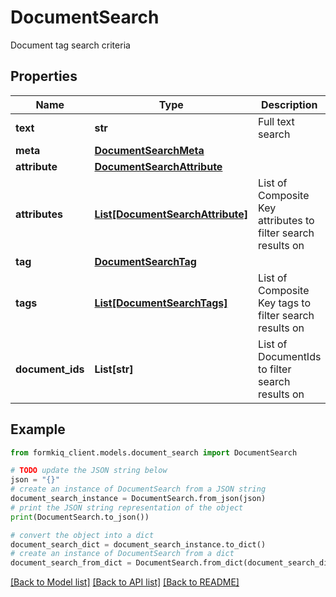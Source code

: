 # DocumentSearch

Document tag search criteria

## Properties

Name | Type | Description | Notes
------------ | ------------- | ------------- | -------------
**text** | **str** | Full text search | [optional] 
**meta** | [**DocumentSearchMeta**](DocumentSearchMeta.md) |  | [optional] 
**attribute** | [**DocumentSearchAttribute**](DocumentSearchAttribute.md) |  | [optional] 
**attributes** | [**List[DocumentSearchAttribute]**](DocumentSearchAttribute.md) | List of Composite Key attributes to filter search results on | [optional] 
**tag** | [**DocumentSearchTag**](DocumentSearchTag.md) |  | [optional] 
**tags** | [**List[DocumentSearchTags]**](DocumentSearchTags.md) | List of Composite Key tags to filter search results on | [optional] 
**document_ids** | **List[str]** | List of DocumentIds to filter search results on | [optional] 

## Example

```python
from formkiq_client.models.document_search import DocumentSearch

# TODO update the JSON string below
json = "{}"
# create an instance of DocumentSearch from a JSON string
document_search_instance = DocumentSearch.from_json(json)
# print the JSON string representation of the object
print(DocumentSearch.to_json())

# convert the object into a dict
document_search_dict = document_search_instance.to_dict()
# create an instance of DocumentSearch from a dict
document_search_from_dict = DocumentSearch.from_dict(document_search_dict)
```
[[Back to Model list]](../README.md#documentation-for-models) [[Back to API list]](../README.md#documentation-for-api-endpoints) [[Back to README]](../README.md)


